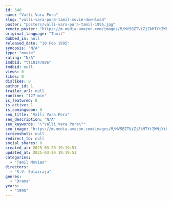 ```yaml
---
id: 540
name: "Valli Vara Pora"
slug: "valli-vara-pora-tamil-movie-download"
poster: "posters/valli-vara-pora-tamil-1995.jpg"
remote_poster: "https://m.media-amazon.com/images/M/MV5BZTViZjZkMTYtZWNjYi00ZjFjLTk3MTAtZGNiNDYwMmUxNzE2XkEyXkFqcGdeQXVyNTM3MDMyMDQ@._V1_SX300.jpg"
original_language: "Tamil"
dubbed_in: null
released_date: "10 Feb 1995"
synopsis: "N/A"
type: "movie"
rating: "N/A"
imdbid: "tt10147886"
tmdbid: null
views: 0
likes: 0
dislikes: 0
author_id: 1
trailer_url: null
runtime: "127 min"
is_featured: 0
is_active: 1
is_comingsoon: 0
seo_title: "Valli Vara Pora"
seo_description: "N/A"
seo_keywords: "\"Valli Vara Pora\""
seo_image: "https://m.media-amazon.com/images/M/MV5BZTViZjZkMTYtZWNjYi00ZjFjLTk3MTAtZGNiNDYwMmUxNzE2XkEyXkFqcGdeQXVyNTM3MDMyMDQ@._V1_SX300.jpg"
screenshots: null
redirect_to: null
social_shares: 0
created_at: 2025-03-20 19:19:51
updated_at: 2025-03-20 19:19:51
categories:
  - "Tamil Movies"
directors:
  - "S.V. Solairaja"
genres:
  - "Drama"
years:
  - "1995"
---
```

